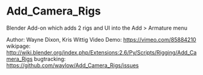 Add_Camera_Rigs
===============

Blender Add-on which adds 2 rigs and UI into the Add >  Armature menu

Author: Wayne Dixon, Kris Wittig
Video Demo: https://vimeo.com/85884210
wikipage: http://wiki.blender.org/index.php/Extensions:2.6/Py/Scripts/Rigging/Add_Camera_Rigs
bugtracking: https://github.com/waylow/Add_Camera_Rigs/issues
